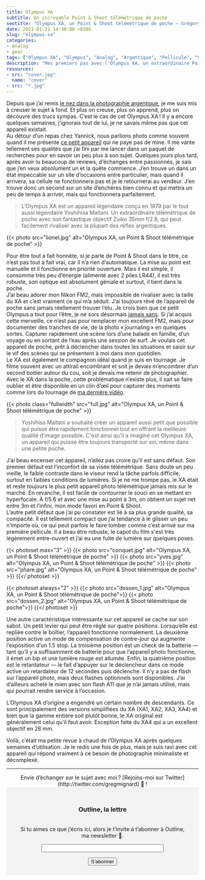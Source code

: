 ```yaml
---
title: Olympus XA
subtitle: Un incroyable Point & Shoot télémétrique de poche
seotitle: "Olympus XA, un Point & Shoot télémétrique de poche — Grégory Mignard"
date: 2021-01-21 14:30:00 +0200
slug: "olympus-xa"
categories:
- analog
- gear
tags: ["Olympus XA", "Olympus", "Analog", "Argentique", "Pellicule", "Vintage", "Yoshihisha Maitani", "Zuiko"]
description: "Mes premiers pas avec l'Olympus XA, un extraordinaire Point & Shoot télémétrique de poche argentique, idéal pour la photo de rue ou en voyages."
resources:
- src: "cover.jpg"
  name: "cover"
- src: "*.jpg"
---
```


Depuis que j’ai remis [le nez dans la photographie argentique](https://gregorymignard.com/de-la-peloche-dans-le-frigo/), je me suis mis à creuser le sujet à fond. Et plus on creuse, plus on apprend, plus on découvre des trucs sympas. C’est le cas de cet Olympus XA ! Il y a encore quelques semaines, j’ignorais tout de lui, je ne savais même pas que cet appareil existait.  
Au détour d’un repas chez Yannick, nous parlions photo comme souvent quand il me présente [ce petit appareil](https://yannickschutz.com/olympus-xa/) qui ne paye pas de mine. Il me vante tellement ses qualités que j’ai fini par me lancer dans un paquet de recherches pour en savoir un peu plus à son sujet. Quelques jours plus tard, après avoir lu beaucoup de reviews, d’échanges entre passionnés, je sais que j’en veux absolument un et la quête commence. J’en trouve un dans un état impeccable sur un site d’occasions entre particulier, mais quand il arrivera, sa cellule ne fonctionnera pas et je le retournerai au vendeur. J’en trouve donc un second sur un site d’enchères bien connu et qui mettra un peu de temps à arriver, mais qui fonctionnera parfaitement.

> L’Olympus XA est un appareil légendaire conçu en 1979 par le tout aussi légendaire Yoshihisa Maitani. Un extraordinaire télémétrique de poche avec son fantastique objectif Zuiko 35mm f/2.8, qui peut facilement rivaliser avec la plupart des réflex argentiques.

{{< photo src="lionel.jpg" alt="Olympus XA, un Point & Shoot télémétrique de poche" >}}

Pour être tout à fait honnête, si je parle de Point & Shoot dans le titre, ce n’est pas tout à fait vrai, car il n’a rien d’automatique. La mise au point est manuelle et il fonctionne en priorité ouverture. Mais il est simple, il consomme très peu d’énergie (alimenté avec 2 piles LR44), il est très robuste, son optique est absolument géniale et surtout, il tient dans la poche.  
J’ai beau adorer mon Nikon FM2, mais impossible de rivaliser avec la taille du XA et c’est vraiment ce qui m’a séduit. J’ai toujours rêvé de l’appareil de poche sans jamais réellement trouver l’élu. Je crois bien que ce petit Olympus a tout pour l’être, je ne sors désormais [jamais sans](https://gregorymignard.com/everydaycarry/). Si j’ai acquis cette merveille, ce n’est pas pour remplacer mon excellent FM2, mais pour documenter des tranches de vie, de la photo « journaling » en quelques sortes. Capturer rapidement une scène lors d’une balade en famille, d’un voyage ou en sortant de l’eau après une session de surf. Je voulais cet appareil de poche, prêt à déclencher dans toutes les situations et saisir sur le vif des scènes qui se présentent à moi dans mon quotidien.  
Le XA est également le compagnon idéal quand je suis en tournage. Je filme souvent avec un attirail encombrant et soit je devais m’encombrer d’un second boitier autour du cou, soit je devais me retenir de photographier. Avec le XA dans la poche, cette problématique n’existe plus, il sait se faire oublier et être disponible en un clin d’œil pour capturer des moments comme lors du tournage de [ma dernière vidéo](https://gregorymignard.com/outline-ep001/).

{{< photo class="fullwidth" src="full.jpg" alt="Olympus XA, un Point & Shoot télémétrique de poche" >}}

> Yoshihisa Maitani a souhaité créer un appareil aussi petit que possible qui puisse être rapidement fonctionnel tout en offrant la meilleure qualité d'image possible. C'est ainsi qu'il a imaginé cet Olympus XA, un appareil qui puisse être toujours transporté sur soi, même dans une petite poche.

J’ai beau encenser cet appareil, n’allez pas croire qu’il est sans défaut. Son premier défaut est l’inconfort de sa visée télémétrique. Sans doute un peu vieille, le faible contraste dans le viseur rend la tâche parfois difficile, surtout en faibles conditions de lumières. Si je ne me trompe pas, le XA était et reste toujours le plus petit appareil photo télémétrique jamais mis sur le marché. En revanche, il est facile de contourner le souci en se mettant en hyperfocale. À f/5.6 et avec une mise au point à 3m, on obtient un sujet net entre 3m et l’infini, mon mode favori en Point & Shoot.  
L’autre petit défaut que j’ai pu constater est lié à sa plus grande qualité, sa compacité. Il est tellement compact que j’ai tendance à le glisser un peu n’importe où, ce qui peut parfois le faire tomber comme c’est arrivé sur ma première pellicule. Il a beau être robuste, le capot du film s'est très légèrement entre-ouvert et j’ai eu une fuite de lumière sur quelques poses.

{{< photoset max="3" >}}
  {{< photo src="conquet.jpg" alt="Olympus XA, un Point & Shoot télémétrique de poche" >}}
  {{< photo src="yves.jpg" alt="Olympus XA, un Point & Shoot télémétrique de poche" >}}
  {{< photo src="phare.jpg" alt="Olympus XA, un Point & Shoot télémétrique de poche" >}}
{{</ photoset >}}

{{< photoset always="2" >}}
{{< photo src="dossen_1.jpg" alt="Olympus XA, un Point & Shoot télémétrique de poche">}}
{{< photo src="dossen_2.jpg" alt="Olympus XA, un Point & Shoot télémétrique de poche">}}
{{</ photoset >}}

Une autre caractéristique intéressante sur cet appareil se cache sur son sabot. Un petit levier qui peut être réglé sur quatre positions. Lorsqu’elle est repliée contre le boîtier, l’appareil fonctionne normalement. La deuxième position active un mode de compensation de contre-jour qui augmente l’exposition d’un 1.5 stop. La troisième position est un check de la batterie — tant qu’il y a suffisamment de batterie pour que l’appareil photo fonctionne, il émet un bip et une lumière rouge est allumée. Enfin, la quatrième position est le retardateur — le fait d’appuyer sur le déclencheur dans ce mode active un retardateur de 12 secondes puis déclenche.
Il n’y a pas de flash sur l’appareil photo, mais deux flashes optionnels sont disponibles. J’ai d’ailleurs acheté le mien avec son flash A11 que je n’ai jamais utilisé, mais qui pourrait rendre service à l’occasion.

L’Olympus XA d’origine a engendré un certain nombre de descendants. Ce sont principalement des versions simplifiées du XA (XA1, XA2, XA3, XA4) et bien que la gamme entière soit plutôt bonne, le XA original est généralement celui qu’il faut avoir. Exception faite du XA4 qui a un excellent objectif en 28 mm.

Voilà, c’était ma petite revue à chaud de l’Olympus XA après quelques semaines d’utilisation. Je le redis une fois de plus, mais je suis ravi avec cet appareil qui répond vraiment à ce besoin de photographie minimaliste et décomplexé.

***

<center>Envie d’échanger sur le sujet avec moi ? [Rejoins-moi sur Twitter](http://twitter.com/gregmignard) 🐥 !</center>

<form style="max-width: 57rem!important; background-color: #F3F3F3;border:1px solid #F3F3F3;padding:24px;text-align:center;" action="https://tinyletter.com/captainyvon" method="post" target="popupwindow" onsubmit="window.open('https://tinyletter.com/captainyvon', 'popupwindow', 'scrollbars=yes,width=800,height=600');return true"><p><label for="tlemail"><h3>Outline, la lettre</h3></br>Si tu aimes ce que j’écris ici, alors je t’invite à t’abonner à Outline, ma newsletter 📝.</label></p><p><input type="text" style="width:320px" name="email" id="tlemail" /></p><input type="hidden" value="1" name="embed"/><input class="button" type="submit" value="S'abonner" /></form>
